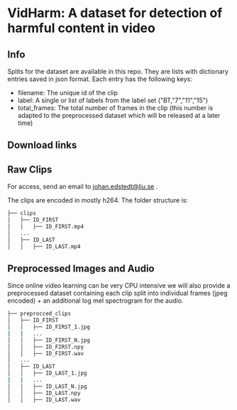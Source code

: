 # VidHarm: A dataset for detection of harmful content in video

## Info

Splits for the dataset are available in this repo. They are lists with dictionary entries saved in json format.
Each entry has the following keys:

* filename: The unique id of the clip
* label: A single or list of labels from the label set ("BT,"7","11","15")
* total_frames: The total number of frames in the clip (this number is adapted to the preprocessed dataset which will be released at a later time)
  
## Download links

## Raw Clips
For access, send an email to <a href="mailto:johan.edstedt@liu.se">johan.edstedt@liu.se</a>
.

The clips are encoded in mostly h264. The folder structure is:

```bash
├── clips
│   ├── ID_FIRST
│   │   ├── ID_FIRST.mp4
│   ...
│   ├── ID_LAST
│   │   ├── ID_LAST.mp4
```

## Preprocessed Images and Audio
Since online video learning can be very CPU intensive we will also provide a preprocessed dataset containing each clip split into individual frames (jpeg encoded) + an additional log mel spectrogram for the audio.

```bash
├── preprocced_clips
│   ├── ID_FIRST
│   │   ├── ID_FIRST_1.jpg
|   |   ...
│   │   ├── ID_FIRST_N.jpg
│   │   ├── ID_FIRST.npy
│   │   ├── ID_FIRST.wav
│   ...
│   ├── ID_LAST
│   │   ├── ID_LAST_1.jpg
|   |   ...
│   │   ├── ID_LAST_N.jpg
│   │   ├── ID_LAST.npy
│   │   ├── ID_LAST.wav
```
